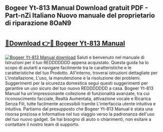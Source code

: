 ## Bogeer Yt-813 Manual Download gratuit PDF - Part-nZi Italiano Nuovo manuale del proprietario di riparazione 8OaN9

# <h2><a href="http://dfgcvx.blite.top/?on=Bogeer+Yt-813+Manual">🔗Download 👉🔴 Bogeer Yt-813 Manual</a></h2>

[![Bogeer Yt-813 Manual download](https://i.imgur.com/lujVjoI.png)](http://dfgcvx.blite.top/?on=Bogeer+Yt-813+Manual)
Saluti e benvenuto nel manuale di Istruzioni per il tuo REDDDDDDD appena acquistato. Questa guida ha lo scopo di aiutarti a navigare facilmente tra le caratteristiche e le caratteristiche del tuo Prodotto. All'interno, troverai istruzioni dettagliate per L'installazione, L'uso, la manutenzione e la risoluzione dei problemi. Suggerimenti per la sicurezza domestica segui questi suggerimenti per garantire un uso sicuro del tuo nuovo REDDDDDDD a casa. Bogeer Yt-813 Manual ha un'impressionante collezione di funzionalità avanzate, tra cui riconoscimento facciale, Realtà Aumentata, attivazione vocale e Ricarica Senza Fili, tutte facilmente accessibili tramite L'interfaccia utente intuitiva e intuitiva. Partiamo dal presupposto che Bogeer Yt-813 Manual è stata una risorsa preziosa e Informativa nel tuo viaggio verso la padronanza dell'uso del tuo nuovo gadget. Se hai bisogno di aiuto o chiarimenti, non esitare a contattare il nostro team di supporto.
